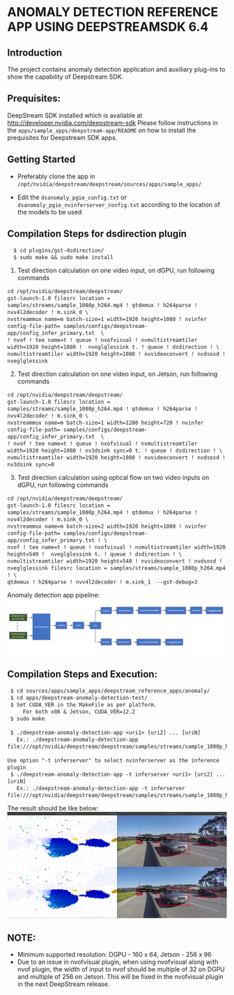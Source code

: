 # ANOMALY DETECTION REFERENCE APP USING DEEPSTREAMSDK 6.4

## Introduction
The project contains anomaly detection application and auxiliary plug-ins to show the
capability of Deepstream SDK.

## Prequisites:
DeepStream SDK installed which is available at  http://developer.nvidia.com/deepstream-sdk
Please follow instructions in the `apps/sample_apps/deepstream-app/README` on how
to install the prequisites for Deepstream SDK apps.

## Getting Started

- Preferably clone the app in
  `/opt/nvidia/deepstream/deepstream/sources/apps/sample_apps/`

- Edit the `dsanomaly_pgie_config.txt` or `dsanomaly_pgie_nvinferserver_config.txt` according to the location of the models to be used


## Compilation Steps for dsdirection plugin
```
  $ cd plugins/gst-dsdirection/
  $ sudo make && sudo make install
```

1. Test direction calculation on one video input, on dGPU, run following commands
```
cd /opt/nvidia/deepstream/deepstream/
gst-launch-1.0 filesrc location = samples/streams/sample_1080p_h264.mp4 ! qtdemux ! h264parse ! nvv4l2decoder ! m.sink_0 \
nvstreammux name=m batch-size=1 width=1920 height=1080 ! nvinfer config-file-path= samples/configs/deepstream-app/config_infer_primary.txt  \
! nvof ! tee name=t ! queue ! nvofvisual ! nvmultistreamtiler width=1920 height=1080 !  nveglglessink t. ! queue ! dsdirection ! \
nvmultistreamtiler width=1920 height=1080 ! nvvideoconvert ! nvdsosd ! nveglglessink
```
2. Test direction calculation on one video input, on Jetson, run following commands
```
cd /opt/nvidia/deepstream/deepstream/
gst-launch-1.0 filesrc location = samples/streams/sample_1080p_h264.mp4 ! qtdemux ! h264parse ! nvv4l2decoder ! m.sink_0 \
nvstreammux name=m batch-size=1 width=1280 height=720 ! nvinfer config-file-path= samples/configs/deepstream-app/config_infer_primary.txt  \
! nvof ! tee name=t ! queue ! nvofvisual ! nvmultistreamtiler width=1920 height=1080 ! nv3dsink sync=0 t. ! queue ! dsdirection ! \
nvmultistreamtiler width=1920 height=1080 ! nvvideoconvert ! nvdsosd ! nv3dsink sync=0
```

3. Test direction calculation using optical flow on two video inputs on dGPU, run following commands
```
cd /opt/nvidia/deepstream/deepstream/
gst-launch-1.0 filesrc location = samples/streams/sample_1080p_h264.mp4 ! qtdemux ! h264parse ! nvv4l2decoder ! m.sink_0 \
nvstreammux name=m batch-size=2 width=1920 height=1080 ! nvinfer config-file-path= samples/configs/deepstream-app/config_infer_primary.txt ! \
nvof ! tee name=t ! queue ! nvofvisual ! nvmultistreamtiler width=1920 height=540 !  nveglglessink t. ! queue ! dsdirection ! \
nvmultistreamtiler width=1920 height=540 ! nvvideoconvert ! nvdsosd ! nveglglessink filesrc location = samples/streams/sample_1080p_h264.mp4 ! \
qtdemux ! h264parse ! nvv4l2decoder ! m.sink_1  --gst-debug=3

```
Anomaly detection app pipeline:
![DS Anomaly Detection Pipeline](.dsdirection_pipeline.png)

## Compilation Steps and Execution:
```
 $ cd sources/apps/sample_apps/deepstream_reference_apps/anomaly/
 $ cd apps/deepstream-anomaly-detection-test/
 $ Set CUDA_VER in the MakeFile as per platform.
     For both x86 & Jetson, CUDA_VER=12.2
 $ sudo make

 $ ./deepstream-anomaly-detection-app <uri1> [uri2] ... [uriN]
   Ex.: ./deepstream-anomaly-detection-app file:///opt/nvidia/deepstream/deepstream/samples/streams/sample_1080p_h264.mp4

Use option "-t inferserver" to select nvinferserver as the inference plugin
 $ ./deepstream-anomaly-detection-app -t inferserver <uri1> [uri2] ... [uriN]
   Ex.: ./deepstream-anomaly-detection-app -t inferserver file:///opt/nvidia/deepstream/deepstream/samples/streams/sample_1080p_h264.mp4
```
  The result should be like below:
  ![DS Anomaly Detection Screenshot](.opticalflow.png)

## NOTE:
- Minimum supported resolution: DGPU - 160 x 64, Jetson - 256 x 96
- Due to an issue in nvofvisual plugin, when using nvofvisual along with nvof
  plugin, the width of input to nvof should be multiple of 32 on DGPU and multiple
  of 256 on Jetson. This will be fixed in the nvofvisual plugin in the next DeepStream
  release.
